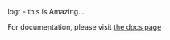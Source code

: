 logr - this is Amazing...

For documentation, please visit [the docs page](http://docs.fluentd.org)
